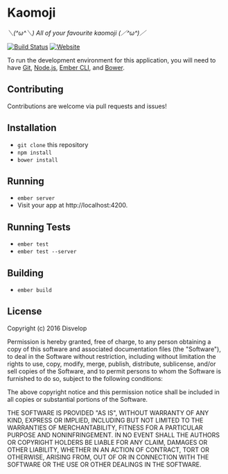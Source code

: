 # Kaomoji

*＼(^ω^＼) All of your favourite kaomoji (／^ω^)／*

[![Build Status](https://travis-ci.org/disvelop/kaomoji.svg?branch=master)](https://travis-ci.org/disvelop/kaomoji)
[![Website](https://img.shields.io/website-up-down-green-red/http/kaomoji.disvelop.net.svg?maxAge=2592000)](https://kaomoji.disvelop.net/)

To run the development environment for this application, you will need to have [Git](https://git-scm.com/), [Node.js](https://nodejs.org/en/), [Ember CLI](https://ember-cli.com/), and [Bower](https://bower.io/).

## Contributing

Contributions are welcome via pull requests and issues!

## Installation

* `git clone` this repository
* `npm install`
* `bower install`

## Running

* `ember server`
* Visit your app at http://localhost:4200.

## Running Tests

* `ember test`
* `ember test --server`

## Building

* `ember build`


## License 
Copyright (c) 2016 Disvelop

Permission is hereby granted, free of charge, to any person obtaining a copy of this software and associated documentation files (the "Software"), to deal in the Software without restriction, including without limitation the rights to use, copy, modify, merge, publish, distribute, sublicense, and/or sell copies of the Software, and to permit persons to whom the Software is furnished to do so, subject to the following conditions:

The above copyright notice and this permission notice shall be included in all copies or substantial portions of the Software.

THE SOFTWARE IS PROVIDED "AS IS", WITHOUT WARRANTY OF ANY KIND, EXPRESS OR IMPLIED, INCLUDING BUT NOT LIMITED TO THE WARRANTIES OF MERCHANTABILITY, FITNESS FOR A PARTICULAR PURPOSE AND NONINFRINGEMENT. IN NO EVENT SHALL THE AUTHORS OR COPYRIGHT HOLDERS BE LIABLE FOR ANY CLAIM, DAMAGES OR OTHER LIABILITY, WHETHER IN AN ACTION OF CONTRACT, TORT OR OTHERWISE, ARISING FROM, OUT OF OR IN CONNECTION WITH THE SOFTWARE OR THE USE OR OTHER DEALINGS IN THE SOFTWARE.
